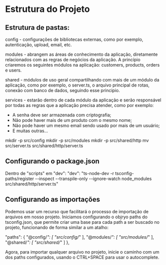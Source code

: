 # Estrutura do Projeto

## Estrutura de pastas:

config - configurações de bibliotecas externas, como por exemplo, autenticação, upload, email, etc.

modules - abrangem as áreas de conhecimento da aplicação, diretamente relacionados com as regras de negócios da aplicação.
A princípio criaremos os seguintes módulos na aplicação: customers, products, orders e users.

shared - módulos de uso geral compartilhando com mais de um módulo da aplicação, como por exemplo, o server.ts, o arquivo principal de rotas, conexão com banco de dados, seguindo esse principio.

services - estarão dentro de cada módulo da aplicação e serão responsável por todas as regras que a aplicação precisa atender, como por exemplo:

- A senha deve ser armazenada com criptografia;
- Não pode haver mais de um produto com o mesmo nome;
- Não pode haver um mesmo email sendo usado por mais de um usuário;
- E muitas outras...

mkdir -p src/config
mkdir -p src/modules
mkdir -p src/shared/http
mv src/server.ts src/shared/http/server.ts

## Configurando o package.json
Dentro de "scripts" em "dev":
"dev": "ts-node-dev -r tsconfig-paths/register --inspect --transpile-only --ignore-watch node_modules src/shared/http/server.ts"

## Configurando as importações

Podemos usar um recurso que facilitará o processo de importação de arquivos em nosso projeto.
Iniciamos configurando o objryo paths do tsconfig.json, que permite criar uma base para cada path a ser buscado no projeto, funcionando de forma similar a um atalho:

"paths": {
  "@config/_": [
    "src/config/_"
  ],
  "@modules/_": [
    "src/modules/_"
  ],
  "@shared/_": [
    "src/shared/_"
  ]
},

Agora, para importar qualquer arquivo no projeto, inicie o caminho com um dos paths configurados, usando o CTRL+SPACE para usar o autocomplete.
